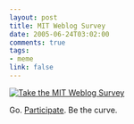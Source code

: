 ```yaml
--- 
layout: post
title: MIT Weblog Survey
date: 2005-06-24T03:02:00
comments: true
tags:
- meme
link: false
---
```

<a href="http://blogsurvey.media.mit.edu/request">
<img src="http://blogsurvey.media.mit.edu/images/survey-bell.gif" alt="Take the MIT Weblog Survey" style="border:none" /></a>

Go. <a href="http://blogsurvey.media.mit.edu/request" title="MIT Weblog Survey">Participate</a>. Be the curve.
